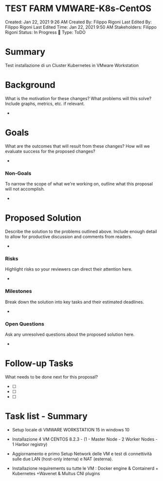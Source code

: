 # TEST FARM VMWARE-K8s-CentOS

Created: Jan 22, 2021 9:26 AM
Created By: Filippo Rigoni
Last Edited By: Filippo Rigoni
Last Edited Time: Jan 22, 2021 9:50 AM
Stakeholders: Filippo Rigoni
Status: In Progress 🙌
Type: ToDO

# Summary

Test installazione di un Cluster Kubernetes in VMware Workstation 

# Background

What is the motivation for these changes? What problems will this solve? Include graphs, metrics, etc. if relevant. 

- 

# Goals

What are the outcomes that will result from these changes? How will we evaluate success for the proposed changes? 

- 

### Non-Goals

To narrow the scope of what we're working on, outline what this proposal will not accomplish.

- 

# Proposed Solution

Describe the solution to the problems outlined above. Include enough detail to allow for productive discussion and comments from readers.

- 

### Risks

Highlight risks so your reviewers can direct their attention here. 

- 

### Milestones

Break down the solution into key tasks and their estimated deadlines. 

- 

### Open Questions

Ask any unresolved questions about the proposed solution here.

- 

# Follow-up Tasks

What needs to be done next for this proposal? 

- [ ]  
- [ ]  
- [ ]  

# Task list - Summary

* Setup locale di VMWARE WORKSTATION 15 in windows 10

* Installazione 4 VM CENTOS 8.2.3 - (1 - Master Node - 2 Worker Nodes - 1 Harbor registry) 

* Aggiornamento e primo Setup Network delle VM e test di connettività sulle due LAN (host-only interna) e NAT (esterna).

* Installazione requirements su tutte le VM : Docker engine  &  Containerd  + Kubernetes +Wavenet & Multus CNI plugins